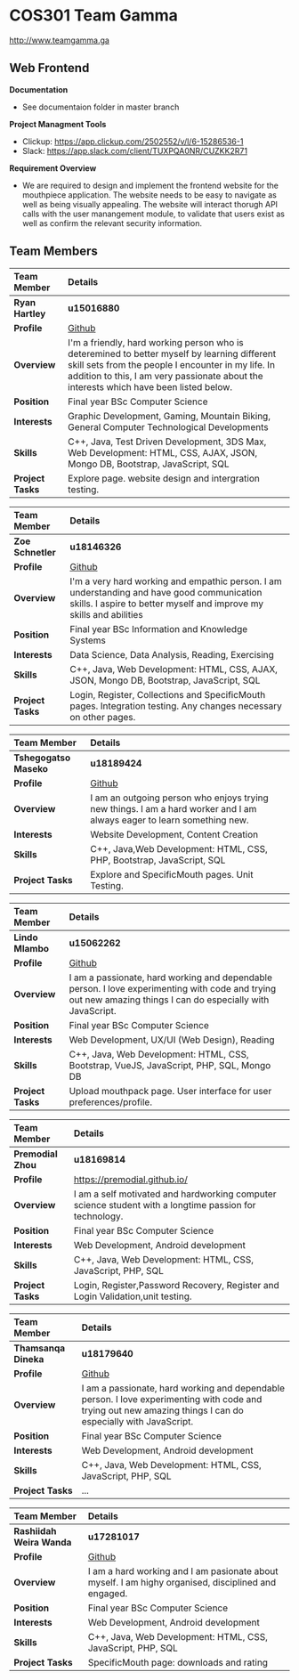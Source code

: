 # COS301 Team Gamma
<http://www.teamgamma.ga>

## **Web Frontend**

**Documentation**
* See documentaion folder in master branch

**Project Managment Tools**
* Clickup: https://app.clickup.com/2502552/v/l/6-15286536-1
* Slack: https://app.slack.com/client/TUXPQA0NR/CUZKK2R71

**Requirement Overview**
* We are required to design and implement the frontend website for the mouthpiece application. The website needs to be easy to navigate as well as being visually appealing. The website will interact thorugh API calls with the user manangement module, to validate that users exist as well as confirm the relevant security information. 

## **Team Members**

|Team Member | Details | 
| :---         | :---         |  
|**Ryan Hartley**|    **u15016880**   |
|**Profile** |[Github](https://github.com/RyanH08)|
|**Overview**|I'm a friendly, hard working person who is deteremined to better myself by learning different skill sets from the people I encounter in my life. In addition to this, I am very passionate about the interests which have been listed below.   |
|**Position** |Final year BSc Computer Science|
|**Interests** |Graphic Development, Gaming, Mountain Biking, General Computer Technological Developments|
|**Skills**|C++, Java, Test Driven Development, 3DS Max, Web Development: HTML, CSS, AJAX, JSON, Mongo DB, Bootstrap, JavaScript, SQL|
|**Project Tasks**| Explore page. website design and intergration testing. |

|Team Member | Details | 
| :---         | :---         |  
|**Zoe Schnetler**|    **u18146326**   |
|**Profile** |[Github](https://github.com/zoblou)|
|**Overview**| I'm a very hard working and empathic person. I am understanding and have good communication skills. I aspire to better myself and improve my skills and abilities  |
|**Position** |Final year BSc Information and Knowledge Systems|
|**Interests** |Data Science, Data Analysis, Reading, Exercising|
|**Skills**|C++, Java, Web Development: HTML, CSS, AJAX, JSON, Mongo DB, Bootstrap, JavaScript, SQL
|**Project Tasks**|Login, Register, Collections and SpecificMouth pages. Integration testing. Any changes necessary on other pages.|

|Team Member | Details | 
| :---         | :---         |  
|**Tshegogatso Maseko**|    **u18189424**   |
|**Profile** |[Github](https://github.com/Tshegofatso12-ai)|
|**Overview**|I am an outgoing person who enjoys trying new things. I am a hard worker and I am always eager to learn something new.|
|**Interests** |Website Development, Content Creation|
|**Skills**|C++, Java,Web Development: HTML, CSS, PHP, Bootstrap, JavaScript, SQL|
|**Project Tasks**| Explore and SpecificMouth pages. Unit Testing.|

|Team Member | Details | 
| :---         | :---         |   
|**Lindo Mlambo**|    **u15062262**   |
|**Profile** |[Github](https://github.com/lamboughs)|
|**Overview**|I am a passionate, hard working and dependable person. I love experimenting with code and trying out new amazing things I can do especially with JavaScript. |
|**Position** |Final year BSc Computer Science|
|**Interests** |Web Development, UX/UI (Web Design), Reading|
|**Skills**|C++, Java, Web Development: HTML, CSS, Bootstrap, VueJS, JavaScript, PHP, SQL, Mongo DB|
|**Project Tasks**| Upload mouthpack page. User interface for user preferences/profile. |

|Team Member | Details | 
| :---         | :---         |   
|**Premodial Zhou**|    **u18169814**   |
|**Profile** |https://premodial.github.io/ |
|**Overview**|I am a self motivated and hardworking computer science student with a longtime passion for technology. |
|**Position** |Final year BSc Computer Science|
|**Interests** |Web Development, Android development|
|**Skills**|C++, Java, Web Development: HTML, CSS, JavaScript, PHP, SQL |
|**Project Tasks**|Login, Register,Password Recovery, Register and Login Validation,unit testing.|


|Team Member | Details | 
| :---         | :---         |   
|**Thamsanqa Dineka**|    **u18179640**   |
|**Profile** |[Github](https://github.com/lamboughs)|
|**Overview**|I am a passionate, hard working and dependable person. I love experimenting with code and trying out new amazing things I can do especially with JavaScript. |
|**Position** |Final year BSc Computer Science|
|**Interests** |Web Development, Android development|
|**Skills**|C++, Java, Web Development: HTML, CSS, JavaScript, PHP, SQL |
|**Project Tasks**| ... |


|Team Member | Details | 
| :---         | :---         |   
|**Rashiidah Weira Wanda**|    **u17281017**   |
|**Profile** |[Github](https://github.com/WandaWeira)|
|**Overview**|I am a hard working and I am pasionate about myself. I am highy organised, disciplined and engaged. |
|**Position** |Final year BSc Computer Science|
|**Interests** |Web Development, Android development|
|**Skills**|C++, Java, Web Development: HTML, CSS, JavaScript, PHP, SQL |
|**Project Tasks**| SpecificMouth page: downloads and rating |
